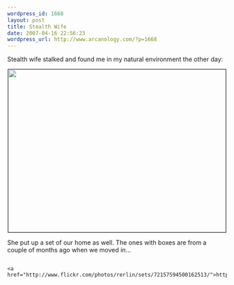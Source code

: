 ```yaml
--- 
wordpress_id: 1668
layout: post
title: Stealth Wife
date: 2007-04-16 22:56:23
wordpress_url: http://www.arcanology.com/?p=1668
---
```

Stealth wife stalked and found me in my natural environment the other day: <p align="center">
                                                                                                                                                                                                                                                                                                                                                                                                                                                                                                                                                                                                                                                                                                                                                                                                                                                          <a href="http://www.flickr.com/photos/rerlin/462046201/in/set-72157594500162513"><img src="http://farm1.static.flickr.com/235/462046201_98b5d5cd0e_d.jpg" border="1" height="375" width="500" /></a>
                                                                                                                                                                                                                                                                                                                                                                                                                                                                                                                                                                                                                                                                                                                                                                                                                                                        </p> She put up a set of our home as well. The ones with boxes are from a couple of months ago when we moved in... 
                                                                                                                                                                                                                                                                                                                                                                                                                                                                                                                                                                                                                                                                                                                                                                                                                                                        
                                                                                                                                                                                                                                                                                                                                                                                                                                                                                                                                                                                                                                                                                                                                                                                                                                                        <a href="http://www.flickr.com/photos/rerlin/sets/72157594500162513/">http://www.flickr.com/photos/rerlin/sets/72157594500162513/</a>